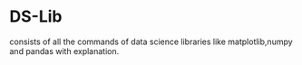# DS-Lib
consists of all the commands of data science libraries like matplotlib,numpy and pandas with explanation.
